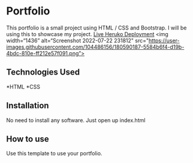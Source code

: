 # Portfolio
This portfolio is a small project using HTML / CSS and Bootstrap. I will be using this to showcase my project.
[Live Heruko Deployment](https://adam-developer.herokuapp.com/)
<img width=“1436” alt=“Screenshot 2022-07-22 231812" src="https://user-images.githubusercontent.com/104486156/180590187-5584b6f4-d19b-4bdc-810e-ff212e57f091.png”>
## Technologies Used
*HTML
*CSS
## Installation
No need to install any software. Just open up index.html
## How to use
Use this template to use your portfolio.

